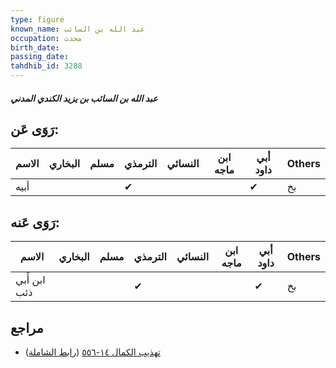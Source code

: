 ```yaml
---
type: figure
known_name: عبد الله بن السائب
occupation: محدث
birth_date:
passing_date:
tahdhib_id: 3288
---
```

##### عبد الله بن السائب بن يزيد الكندي المدني

## رَوَى عَن:
| الاسم | البخاري | مسلم | الترمذي | النسائي | ابن ماجه | أبي داود | Others |
| ----- | ------- | ---- | ------- | ------- | -------- | -------- | ------ |
| أبيه  |         |      | ✔       |         |          | ✔        | بخ     |
## رَوَى عَنه:
| الاسم        | البخاري | مسلم | الترمذي | النسائي | ابن ماجه | أبي داود | Others |
| ------------ | ------- | ---- | ------- | ------- | -------- | -------- | ------ |
| ابن أَبي ذئب |         |      | ✔       |         |          | ✔        | بخ     |
## مراجع
- [تهذيب الكمال ١٤-٥٥٦](obsidian://open?vault=Tahdhib-al-Kamal&file=Figures/٣٢٨٨-عبد%20الله%20بن%20السائب%20بن%20يزيد%20الكندي%20المدني) ([رابط الشاملة](https://shamela.ws/book/3722/7484))